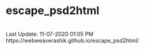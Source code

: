 # escape_psd2html
<br>
Last Update: 11-07-2020 01:05 PM
<br>
https://webweaverashik.github.io/escape_psd2html/

